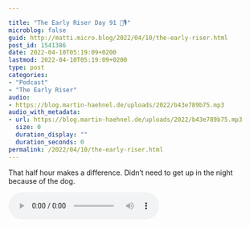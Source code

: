 ```yaml
---

title: "The Early Riser Day 91 🌅🎙"
microblog: false
guid: http://matti.micro.blog/2022/04/10/the-early-riser.html
post_id: 1541386
date: 2022-04-10T05:19:09+0200
lastmod: 2022-04-10T05:19:09+0200
type: post
categories:
- "Podcast"
- "The Early Riser"
audio:
- https://blog.martin-haehnel.de/uploads/2022/b43e789b75.mp3
audio_with_metadata:
- url: https://blog.martin-haehnel.de/uploads/2022/b43e789b75.mp3
  size: 0
  duration_display: ""
  duration_seconds: 0
permalink: /2022/04/10/the-early-riser.html
---
```

That half hour makes a difference. Didn’t need to get up in the night because of the dog.

<audio controls="controls" src="https://blog.martin-haehnel.de/uploads/2022/b43e789b75.mp3" preload="metadata" />
